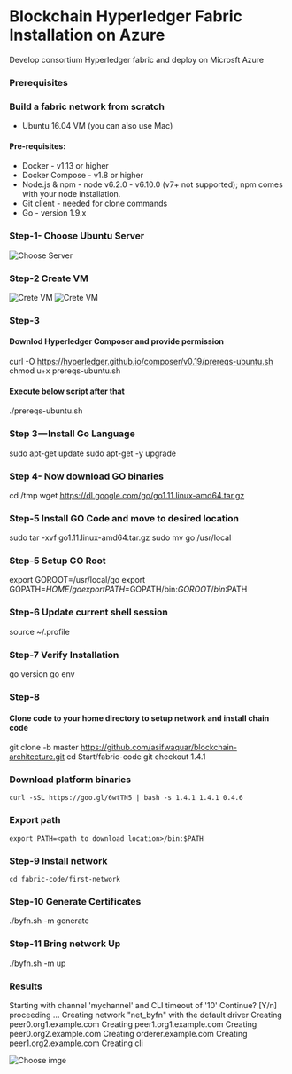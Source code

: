 # Blockchain Hyperledger Fabric Installation on Azure

Develop consortium Hyperledger fabric and deploy on Microsft Azure


### Prerequisites

### Build a fabric network from scratch

* Ubuntu 16.04 VM (you can also use Mac)

#### Pre-requisites:

* Docker - v1.13 or higher
* Docker Compose - v1.8 or higher
* Node.js & npm - node v6.2.0 - v6.10.0 (v7+ not supported); npm comes with
your node installation.
* Git client - needed for clone commands
* Go - version 1.9.x

### Step-1- Choose Ubuntu Server
 ![Choose Server](https://github.com/asifwaquar/images/blob/master/images/azure.png)


### Step-2 Create VM
  ![Crete VM](https://github.com/asifwaquar/images/blob/master/images/config1.png)
  ![Crete VM](https://github.com/asifwaquar/images/blob/master/images/config2.png)

### Step-3

#### Downlod Hyperledger Composer and provide permission

curl -O https://hyperledger.github.io/composer/v0.19/prereqs-ubuntu.sh
chmod u+x prereqs-ubuntu.sh

#### Execute below script after that
./prereqs-ubuntu.sh

### Step 3 — Install Go Language

sudo apt-get update
sudo apt-get -y upgrade

### Step 4- Now download GO binaries

cd /tmp
wget https://dl.google.com/go/go1.11.linux-amd64.tar.gz

### Step-5 Install GO Code and move to desired location

sudo tar -xvf go1.11.linux-amd64.tar.gz
sudo mv go /usr/local

### Step-5 Setup GO Root

export GOROOT=/usr/local/go
export GOPATH=$HOME/go
export PATH=$GOPATH/bin:$GOROOT/bin:$PATH

### Step-6 Update current shell session 

source ~/.profile

### Step-7 Verify Installation
go version
go env

### Step-8
#### Clone code to your home directory to setup network and install chain code

git clone -b master https://github.com/asifwaquar/blockchain-architecture.git
cd Start/fabric-code
git checkout 1.4.1


### Download platform binaries 

	curl -sSL https://goo.gl/6wtTN5 | bash -s 1.4.1 1.4.1 0.4.6

### Export path

	export PATH=<path to download location>/bin:$PATH

### Step-9 Install network 

	cd fabric-code/first-network

### Step-10 Generate Certificates

./byfn.sh -m generate

### Step-11 Bring network Up

./byfn.sh -m up

 
### Results

Starting with channel 'mychannel' and CLI timeout of '10'
Continue? [Y/n]
proceeding ...
Creating network "net_byfn" with the default driver
Creating peer0.org1.example.com
Creating peer1.org1.example.com
Creating peer0.org2.example.com
Creating orderer.example.com
Creating peer1.org2.example.com
Creating cli

![Choose imge](https://github.com/asifwaquar/images/blob/master/images/final.JPG)




